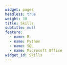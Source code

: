```yaml
---
widget: pages
headless: true
weight: 30
title: Skills
subtitle: null
feature:
  - name: R
  - name: Python
  - name: SQL
  - name: Microsoft Office
widget_id: Skills
---
```


